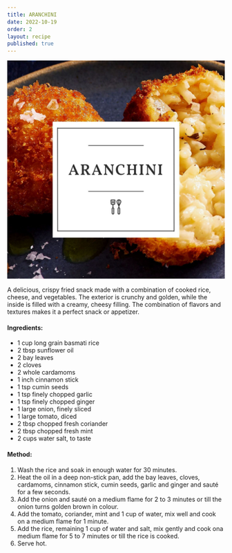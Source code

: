 ```yaml
---
title: ARANCHINI
date: 2022-10-19
order: 2
layout: recipe
published: true
---
```



![Delicious Plate of Toast, Blueberries and Bananas, covered in sticky maple syrup](../uploads/aran.jpg "Photo by Joseph Smart")

A delicious, crispy fried snack made with a combination of cooked rice, cheese, and vegetables. The exterior is crunchy and golden, while the inside is filled with a creamy, cheesy filling. The combination of flavors and textures makes it a perfect snack or appetizer.

#### Ingredients:

* 1 cup long grain basmati rice
* 2 tbsp sunflower oil
* 2 bay leaves
* 2 cloves
* 2 whole cardamoms
* 1 inch cinnamon stick
* 1 tsp cumin seeds
* 1 tsp finely chopped garlic
* 1 tsp finely chopped ginger
* 1 large onion, finely sliced
* 1 large tomato, diced
* 2 tbsp chopped fresh coriander
* 2 tbsp chopped fresh mint
* 2 cups water salt, to taste

#### Method:

1. Wash the rice and soak in enough water for 30 minutes. 
2. Heat the oil in a deep non-stick pan, add the bay leaves, cloves, cardamoms, cinnamon stick, cumin seeds, garlic and ginger and sauté for a few seconds. 
3. Add the onion and sauté on a medium flame for 2 to 3 minutes or till the onion turns golden brown in colour. 
4. Add the tomato, coriander, mint and 1 cup of water, mix well and cook on a medium flame for 1 minute.
5. Add the rice, remaining 1 cup of water and salt, mix gently and cook ona medium flame for 5 to 7 minutes or till the rice is cooked.
6. Serve hot.